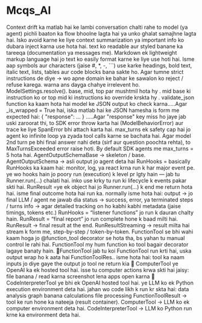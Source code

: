 # Mcqs_AI 
Context drift ka matlab hai ke lambi conversation chalti rahe to model (ya agent) pichli baaton ka flow bhoolne lagta hai ya unko ghalat samajhne lagta hai. Isko avoid karne ke liye context summarization ya important info ko dubara inject karna use hota hai.
text ko readable aur styled banane ka tareeqa (documentation ya messages me).
Markdown ek lightweight markup language hai jo text ko easily format karne ke liye use hoti hai. Isme aap symbols aur characters (jaise #, *, -, ```) use karke headings, bold text, italic text, lists, tables aur code blocks bana sakte ho.
Agar tumne strict instructions de diye → wo apne domain ke bahar ke sawalon ko reject / refuse karega. warna ans dayga chahye irrelevent ho.
ModelSettings.resolve(). base, mid, top par mushtmil hota hy . mid base ki instruction ko or top mid ki instructions ko override krskta hy .
validate_json function ka kaam hota hai model ke JSON output ko check karna.....Agar _is_wrapped = True hai, iska matlab hai ke JSON hamesha is form me expected hai: { "response": ... } .....Agar "response" key miss ho jaye jab uski zaroorat thi, to SDK error throw karta hai (ModelBehaviorError) aur trace ke liye SpanError bhi attach karta hai.
max_turns ek safety cap hai jo agent ko infinite loop ya zyada tool calls karne se bachata hai.
Agar model 2nd turn pe bhi final answer nahi deta (sirf aur question poochta rehta), to MaxTurnsExceeded error raise hoti.
By default SDK agents me max_turns = 5 hota hai.
AgentOutputSchemaBase → skeleton / base.
AgentOutputSchema → asli output jo agent deta hai
RunHooks = basically RunHooks ka kaam hai: monitor, log, ya react krna run k har major event pe. ye wo hooks hain jo poory run (execution) k level pr lgty hain — jab tu Runner.run(...) chalati hai. inko use krky tu run ki lifecycle k events pakar skti hai.
RunResult =ye ek object hai jo Runner.run(...) k end me return hota hai. isme final outcome hota hai run ka.
normally isme hota hai:
output → jo final LLM / agent ne jawab dia
status → success, error, ya terminated
steps / turns info → agar detailed tracking on ho
kabhi kabhi metadata (jaise timings, tokens etc.)
RunHooks = “listener functions” jo run k dauran chalty hain.
RunResult = “final report” jo run complete hone k baad milti hai.
RunResult → final result at the end.
RunResultStreaming → result milta hai stream k form me, step-by-step / token-by-token.
FunctionTool se bhi wahi kaam hoga jo @function_tool decorator se hota tha, bs yahan tu manual control le rahi hai. FunctionTool my hum function ko tool bagair decorator lagaye banaty hain.
🔹FunctionTool
jab tu koi FunctionTool run krti hai, uska output wrap ho k aata hai FunctionToolRes..
isme hota hai:
tool ka naam
inputs jo diye gaye the
output jo tool ne return kia
🔹 ComputerTool
ye OpenAI ka ek hosted tool hai.
isse tu computer actions krwa skti hai jaisy:
file banana / read karna
screenshot lena
apps open karna
🔹 CodeInterpreterTool
ye bhi ek OpenAI hosted tool hai.
ye LLM ko ek Python execution environment deta hai.
jahan wo code likh k run kr skta hai:
data analysis
graph banana
calculations
file processing
FunctionToolResult → tool ke run hone ka nateeja (result container).
ComputerTool → LLM ko ek computer environment deta hai.
CodeInterpreterTool → LLM ko Python run krne ka environment deta hai.







